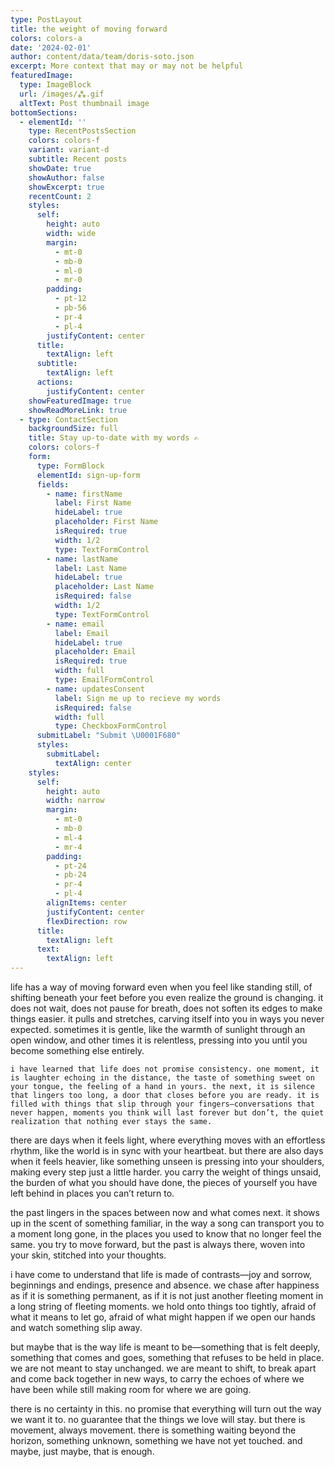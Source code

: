 ```yaml
---
type: PostLayout
title: the weight of moving forward
colors: colors-a
date: '2024-02-01'
author: content/data/team/doris-soto.json
excerpt: More context that may or may not be helpful
featuredImage:
  type: ImageBlock
  url: /images/⁂.gif
  altText: Post thumbnail image
bottomSections:
  - elementId: ''
    type: RecentPostsSection
    colors: colors-f
    variant: variant-d
    subtitle: Recent posts
    showDate: true
    showAuthor: false
    showExcerpt: true
    recentCount: 2
    styles:
      self:
        height: auto
        width: wide
        margin:
          - mt-0
          - mb-0
          - ml-0
          - mr-0
        padding:
          - pt-12
          - pb-56
          - pr-4
          - pl-4
        justifyContent: center
      title:
        textAlign: left
      subtitle:
        textAlign: left
      actions:
        justifyContent: center
    showFeaturedImage: true
    showReadMoreLink: true
  - type: ContactSection
    backgroundSize: full
    title: Stay up-to-date with my words ✍️
    colors: colors-f
    form:
      type: FormBlock
      elementId: sign-up-form
      fields:
        - name: firstName
          label: First Name
          hideLabel: true
          placeholder: First Name
          isRequired: true
          width: 1/2
          type: TextFormControl
        - name: lastName
          label: Last Name
          hideLabel: true
          placeholder: Last Name
          isRequired: false
          width: 1/2
          type: TextFormControl
        - name: email
          label: Email
          hideLabel: true
          placeholder: Email
          isRequired: true
          width: full
          type: EmailFormControl
        - name: updatesConsent
          label: Sign me up to recieve my words
          isRequired: false
          width: full
          type: CheckboxFormControl
      submitLabel: "Submit \U0001F680"
      styles:
        submitLabel:
          textAlign: center
    styles:
      self:
        height: auto
        width: narrow
        margin:
          - mt-0
          - mb-0
          - ml-4
          - mr-4
        padding:
          - pt-24
          - pb-24
          - pr-4
          - pl-4
        alignItems: center
        justifyContent: center
        flexDirection: row
      title:
        textAlign: left
      text:
        textAlign: left
---
```

life has a way of moving forward even when you feel like standing still, of shifting beneath your feet before you even realize the ground is changing. it does not wait, does not pause for breath, does not soften its edges to make things easier. it pulls and stretches, carving itself into you in ways you never expected. sometimes it is gentle, like the warmth of sunlight through an open window, and other times it is relentless, pressing into you until you become something else entirely.

```
i have learned that life does not promise consistency. one moment, it is laughter echoing in the distance, the taste of something sweet on your tongue, the feeling of a hand in yours. the next, it is silence that lingers too long, a door that closes before you are ready. it is filled with things that slip through your fingers—conversations that never happen, moments you think will last forever but don’t, the quiet realization that nothing ever stays the same.
```

there are days when it feels light, where everything moves with an effortless rhythm, like the world is in sync with your heartbeat. but there are also days when it feels heavier, like something unseen is pressing into your shoulders, making every step just a little harder. you carry the weight of things unsaid, the burden of what you should have done, the pieces of yourself you have left behind in places you can’t return to.

the past lingers in the spaces between now and what comes next. it shows up in the scent of something familiar, in the way a song can transport you to a moment long gone, in the places you used to know that no longer feel the same. you try to move forward, but the past is always there, woven into your skin, stitched into your thoughts.

i have come to understand that life is made of contrasts—joy and sorrow, beginnings and endings, presence and absence. we chase after happiness as if it is something permanent, as if it is not just another fleeting moment in a long string of fleeting moments. we hold onto things too tightly, afraid of what it means to let go, afraid of what might happen if we open our hands and watch something slip away.

but maybe that is the way life is meant to be—something that is felt deeply, something that comes and goes, something that refuses to be held in place. we are not meant to stay unchanged. we are meant to shift, to break apart and come back together in new ways, to carry the echoes of where we have been while still making room for where we are going.

there is no certainty in this. no promise that everything will turn out the way we want it to. no guarantee that the things we love will stay. but there is movement, always movement. there is something waiting beyond the horizon, something unknown, something we have not yet touched. and maybe, just maybe, that is enough.



